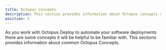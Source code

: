 ```yaml
---
title: Octopus Concepts
description: This section provides information about Octopus concepts you'll need to understand as you deploy software with Octopus Deploy.
position: 5
---
```


As you work with Octopus Deploy to automate your software deployments there are some concepts it will be helpful to be familiar with. This sections provides information about common Octopus Concepts.
